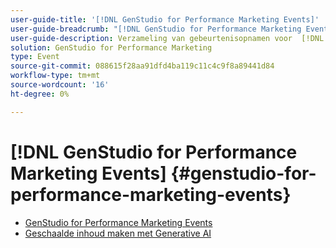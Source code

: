 ```yaml
---
user-guide-title: '[!DNL GenStudio for Performance Marketing Events]'
user-guide-breadcrumb: "[!DNL GenStudio for Performance Marketing Events]"
user-guide-description: Verzameling van gebeurtenisopnamen voor  [!DNL GenStudio for Performance Marketing Events]
solution: GenStudio for Performance Marketing
type: Event
source-git-commit: 088615f28aa91dfd4ba119c11c4c9f8a89441d84
workflow-type: tm+mt
source-wordcount: '16'
ht-degree: 0%

---
```



# [!DNL GenStudio for Performance Marketing Events] {#genstudio-for-performance-marketing-events}

+ [GenStudio for Performance Marketing Events](overview.md)
+ [Geschaalde inhoud maken met Generative AI](./adobe-marketing-gen-ai.md)